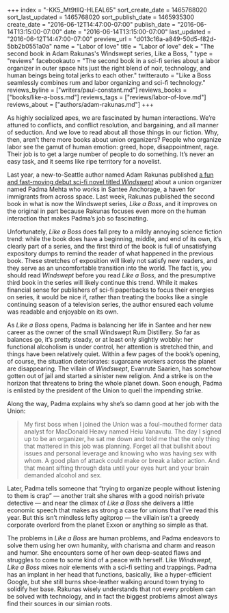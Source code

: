 +++
index = "-KK5_Mt9tllQ-HLEAL65"
sort_create_date = 1465768020
sort_last_updated = 1465768020
sort_publish_date = 1465935300
create_date = "2016-06-12T14:47:00-07:00"
publish_date = "2016-06-14T13:15:00-07:00"
date = "2016-06-14T13:15:00-07:00"
last_updated = "2016-06-12T14:47:00-07:00"
preview_url = "d013c16a-a849-50d5-f82d-5bb2b0551a0a"
name = "Labor of love"
title = "Labor of love"
dek = "The second book in Adam Rakunas's Windswept series, Like a Boss, "
type = "reviews"
facebookauto = "The second book in a sci-fi series about a labor organizer in outer space hits just the right blend of noir, technology, and human beings being total jerks to each other."
twitterauto = "Like a Boss seamlessly combines rum and labor organizing and sci-fi technology."
reviews_byline = ["writers/paul-constant.md"]
reviews_books = ["books/like-a-boss.md"]
reviews_tags = ["reviews/labor-of-love.md"]
reviews_about = ["authors/adam-rakunas.md"]
+++

As highly socialized apes, we are fascinated by human interactions. We’re attuned to conflicts, and conflict resolution, and bargaining, and all manner of seduction. And we love to read about all those things in our fiction. Why, then, aren’t there more books about union organizers? People who organize labor see the gamut of human emotion: greed, hope, disappointment, rage. Their job is to get a large number of people to do something. It’s never an easy task, and it seems like ripe territory for a novelist.

Last year, a new-to-Seattle author named Adam Rakunas published [a fun and fast-moving debut sci-fi novel titled *Windswept*](http://seattlereviewofbooks.com/reviews/state-of-the-union/) about a union organizer named Padma Mehta who works in Santee Anchorage, a haven for immigrants from across space. Last week, Rakunas published the second book in what is now the Windswept series, *Like a Boss*, and it improves on the original in part because Rakunas focuses even more on the human interaction that makes Padma’s job so fascinating.

Unfortunately, *Like a Boss* does fall prey to a mildly annoying science fiction trend: while the book does have a beginning, middle, and end of its own, it’s clearly part of a series, and the first third of the book is full of unsatisfying expository dumps to remind the reader of what happened in the previous book. These stretches of exposition will likely not satisfy new readers, and they serve as an uncomfortable transition into the world. The fact is, you should read *Windswept* before you read *Like a Boss*, and the presumptive third book in the series will likely continue this trend. While it makes financial sense for publishers of sci-fi paperbacks to focus their energies on series, it would be nice if, rather than treating the books like a single continuing season of a television series, the author ensured each volume was readable and enjoyable on its own.

As *Like a Boss* opens, Padma is balancing her life in Santee and her new career as the owner of the small Windswept Rum Distillery. So far as balances go, it’s pretty steady, or at least only slightly wobbly: her functional alcoholism is under control, her attention is stretched thin, and things have been relatively quiet. Within a few pages of the book’s opening, of course, the situation deteriorates: sugarcane workers across the planet are disappearing. The villain of *Windswept*, Evanrute Saarien, has somehow gotten out of jail and started a sinister new religion. And a strike is on the horizon that threatens to bring the whole planet down. Soon enough, Padma is enlisted by the president of the Union to quell the impending strike.

Along the way, Padma explains why she’s so damn good at her job with the Union:

<blockquote>My first boss when I joined the Union was a foul-mouthed former data analyst for MacDonald Heavy named Heiu Vanavutu. The day I signed up to be an organizer, he sat me down and told me that the only thing that mattered in this job was planning. Forget all that bullshit about issues and personal leverage and knowing who was having sex with whom. A good plan of attack could make or break a labor action. And that meant sifting through data until your eyes hurt and your brain demanded alcohol and sex.</blockquote>

Later, Padma tells someone that “trying to organize people without listening to them is crap” — another trait she shares with a good noirish private detective — and near the climax of *Like a Boss* she delivers a little economic speech that makes as strong a case for unions that I’ve read this year. But this isn’t mindless lefty agitprop — the villain isn’t a greedy corporate overlord from the planet Exxon or anything so simple as that. 

The problems in *Like a Boss* are human problems, and Padma endeavors to solve them using her own humanity, with charisma and charm and reason and humor. She encounters some of her own deep-seated flaws and struggles to come to some kind of a peace with herself. Like *Windswept*, *Like a Boss* mixes noir elements with a sci-fi setting and trappings. Padma has an implant in her head that functions, basically, like a hyper-efficient Google, but she still burns shoe-leather walking around town trying to solidify her base. Rakunas wisely understands that not every problem can be solved with technology, and in fact the biggest problems almost always find their sources in our simian roots.